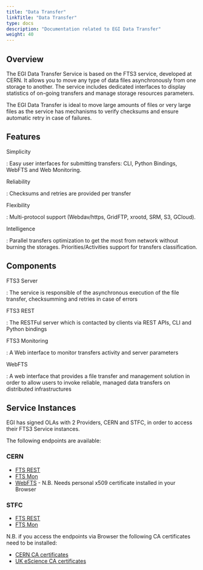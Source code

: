 ```yaml
---
title: "Data Transfer"
linkTitle: "Data Transfer"
type: docs
description: "Documentation related to EGI Data Transfer"
weight: 40
---
```


## Overview 

The EGI Data Transfer Service is based on the FTS3 service, developed at CERN. 
It allows you to move any type of data files asynchronously from one storage to another.
The service includes dedicated interfaces to display statistics of on-going transfers
and manage storage resources parameters.

The EGI Data Transfer is ideal to move large amounts of files or very large files as
the service has mechanisms to verify checksums and ensure automatic retry in case of 
failures.

## Features

Simplicity

: Easy user interfaces for submitting transfers: CLI, Python Bindings, WebFTS and Web 
Monitoring.  

Reliability

: Checksums and retries are provided per transfer

Flexibility

: Multi-protocol support (Webdav/https, GridFTP, xrootd, SRM, S3, GCloud). 

Intelligence

: Parallel transfers optimization to get the most from network without burning the storages.
 Priorities/Activities support for transfers classification. 

## Components 

FTS3 Server 

: The service is responsible of the asynchronous execution of the file transfer, checksumming 
and retries in case of errors

FTS3 REST  

: The RESTFul server which is contacted by clients via REST APIs, CLI and Python bindings

FTS3 Monitoring  

: A Web interface to monitor transfers activity and server parameters

WebFTS

: A web interface that provides a file transfer and management solution in order to allow 
users to invoke reliable, managed data transfers on distributed infrastructures

## Service Instances

EGI has signed OLAs with 2 Providers, CERN and STFC, in order to access their FTS3 Service
instances.

The following endpoints are available:


### CERN

- [FTS REST](https://fts3-public.cern.ch:8446/) 
- [FTS Mon](https://fts3-public.cern.ch/fts3/ftsmon/#/) 
- [WebFTS](https://webfts.cern.ch/) - N.B. Needs personal x509 certificate installed in your Browser

### STFC 

- [FTS REST](https://lcgfts3.gridpp.rl.ac.uk:8446) 
- [FTS Mon](https://lcgfts3.gridpp.rl.ac.uk:8449/fts3/ftsmon/#/)

N.B. if you access the endpoints via Browser the following CA certificates need to be installed:

- [CERN CA certificates](https://cafiles.cern.ch/cafiles/certificates/) 
- [UK eScience CA certificates](http://www.ngs.ac.uk/ukca/certificates/cacerts.html)
